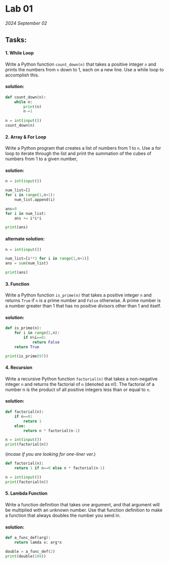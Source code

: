 # Lab 01
###### 2024 September 02

## Tasks: 

#### 1. While Loop
Write a Python function `count_down(n)` that takes a positive integer `n` and prints the  numbers from `n` down to 1, each on a new line. Use a while loop to accomplish this.

#### solution:
```py
def count_down(n):
    while n:
        print(n)
        n-=1
    
n = int(input())
count_down(n)
```
#### 2. Array & For Loop

Write a Python program that creates a list of numbers from 1 to `n`. Use a for loop to iterate through the list and print the summation of the cubes of numbers from 1 to a given number,

#### solution:
```py
n = int(input())

num_list=[]
for i in range(1,n+1):
    num_list.append(i)

ans=0
for i in num_list:
    ans += i*i*i

print(ans)
```

#### alternate solution:
```py
n = int(input())

num_list=[i**3 for i in range(1,n+1)]
ans = sum(num_list)

print(ans)
```

#### 3. Function

Write a Python function `is_prime(n)` that takes a positive integer `n` and returns `True` if `n` is a prime number and `False` otherwise. A prime number is a number greater than 1 that has no positive divisors other than 1 and itself.


#### solution:
```py
def is_prime(n):
    for i in range(2,n):
        if n%i==0:
            return False
    return True

print(is_prime(97))
```

#### 4. Recursion

Write a recursive Python function `factorial(n)` that takes a non-negative integer `n` and returns the factorial of `n` (denoted as n!). The factorial of a number n is the product of all positive integers less than or equal to `n`.


#### solution:
```py
def factorial(n):
    if n==0:
        return 1
    else:
        return n * factorial(n-1)

n = int(input())
print(factorial(n))
```

(*incase if you are looking for one-liner ver.*)
```py
def factorial(n):
    return 1 if n==0 else n * factorial(n-1)

n = int(input())
print(factorial(n))
```


#### 5. Lambda Function

Write a function definition that takes one argument, and that argument will be multiplied with an unknown number. Use that function definition to make a function that always doubles the number you send in.

#### solution:
```py
def a_func_def(arg):
    return lamda x: arg*x

double = a_func_def(2)
print(double(108))
```